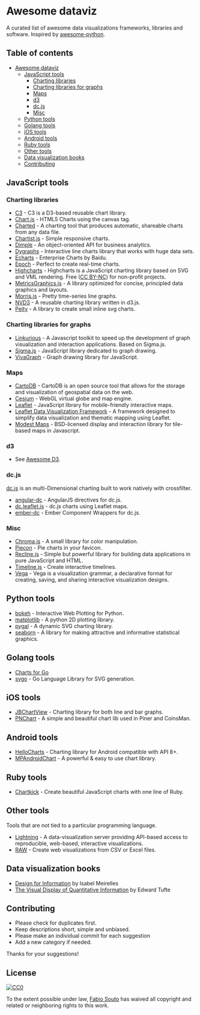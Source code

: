 # Awesome dataviz

A curated list of awesome data visualizations frameworks, libraries and software. Inspired by [awesome-python](https://github.com/vinta/awesome-python).


## Table of contents
- [Awesome dataviz](#awesome-dataviz)
	- [JavaScript tools](#javascript-tools)
		- [Charting libraries](#charting-libraries)
		- [Charting libraries for graphs](#charting-libraries-for-graphs)
		- [Maps](#maps)
		- [d3](#d3)
		- [dc.js](#dcjs)
		- [Misc](#Misc)
	- [Python tools](#python-tools)
	- [Golang tools](#golang-tools)
	- [iOS tools](#ios-tools)
	- [Android tools](#android-tools)
	- [Ruby tools](#ruby-tools)
	- [Other tools](#other-tools)
	- [Data visualization books](#data-visualization-books)
	- [Contributing](#contributing)

## JavaScript tools

### Charting libraries

- [C3](http://c3js.org/) - C3 is a D3-based reusable chart library.
- [Chart.js](http://www.chartjs.org/) - HTML5 Charts using the canvas tag.
- [Charted](https://github.com/mikesall/charted) - A charting tool that produces automatic, shareable charts from any data file.
- [Chartist.js](http://gionkunz.github.io/chartist-js/) - Simple responsive charts.
- [Dimple](http://dimplejs.org/) - An object-oriented API for business analytics.
- [Dygraphs](http://dygraphs.com/) - Interactive line charts library that works with huge data sets.
- [Echarts](http://echarts.baidu.com/index-en.html) - Enterprise Charts by Baidu.
- [Epoch](http://fastly.github.io/epoch/) - Perfect to create real-time charts.
- [Highcharts](https://github.com/highslide-software/highcharts.com) - Highcharts is a JavaScript charting library based on SVG and VML rendering. Free ([CC BY-NC](http://creativecommons.org/licenses/by-nc/3.0/)) for non-profit projects.
- [MetricsGraphics.js](http://metricsgraphicsjs.org/) - A library optimized for concise, principled data graphics and layouts.
- [Morris.js](http://morrisjs.github.io/morris.js/) - Pretty time-series line graphs.
- [NVD3](https://github.com/novus/nvd3) - A reusable charting library written in d3.js.
- [Peity](https://github.com/benpickles/peity) - A library to create small inline svg charts.


### Charting libraries for graphs
- [Linkurious](https://github.com/Linkurious/linkurious.js/) - A Javascript toolkit to speed up the development of graph visualization and interaction applications. Based on Sigma.js.
- [Sigma.js](http://sigmajs.org/) - JavaScript library dedicated to graph drawing.
- [VivaGraph](https://github.com/anvaka/VivaGraphJS) - Graph drawing library for JavaScript.

### Maps
- [CartoDB](https://github.com/CartoDB/cartodb) - CartoDB is an open source tool that allows for the storage and visualization of geospatial data on the web.
- [Cesium](https://github.com/AnalyticalGraphicsInc/cesium) - WebGL virtual globe and map engine.
- [Leaflet](http://leafletjs.com) - JavaScript library for mobile-friendly interactive maps. 
- [Leaflet Data Visualization Framework](https://github.com/humangeo/leaflet-dvf)  - A framework designed to simplify data visualization and thematic mapping using Leaflet.
- [Modest Maps](http://modestmaps.com/) - BSD-licensed display and interaction library for tile-based maps in Javascript.

### d3
- See [Awesome D3](https://github.com/wbkd/awesome-d3).

### dc.js
[dc.js](https://github.com/dc-js/dc.js) is an multi-Dimensional charting built to work natively with crossfilter.

- [angular-dc](https://github.com/TomNeyland/angular-dc) - AngularJS directives for dc.js.
- [dc.leaflet.js](https://github.com/yurukov/dc.leaflet.js) - dc.js charts using Leaflet maps.
- [ember-dc](https://github.com/andrewreedy/ember-dc) - Ember Component Wrappers for dc.js.


### Misc
- [Chroma.js](http://gka.github.io/chroma.js/) - A small library for color manipulation.
- [Piecon](https://github.com/lipka/piecon) - Pie charts in your favicon.
- [Recline.js](http://okfnlabs.org/recline/) - Simple but powerful library for building data applications in pure JavaScript and HTML.
- [Timeline.js](http://timeline.knightlab.com/) -  Create interactive timelines.
- [Vega](http://vega.github.io/vega/) - Vega is a visualization grammar, a declarative format for creating, saving, and sharing interactive visualization designs.

## Python tools
- [bokeh](http://bokeh.pydata.org/) - Interactive Web Plotting for Python.
- [matplotlib](http://matplotlib.org/) - A python 2D plotting library.
- [pygal](http://pygal.org/) - A dynamic SVG charting library.
- [seaborn](http://stanford.edu/~mwaskom/software/seaborn/) - A library for making attractive and informative statistical graphics.


## Golang tools
- [Charts for Go](https://github.com/vdobler/chart)
- [svgo](https://github.com/ajstarks/svgo) - Go Language Library for SVG generation.

## iOS tools
- [JBChartView](https://github.com/Jawbone/JBChartView) - Charting library for both line and bar graphs.
- [PNChart](https://github.com/kevinzhow/PNChart) - A simple and beautiful chart lib used in Piner and CoinsMan.

## Android tools
- [HelloCharts](https://github.com/lecho/hellocharts-android) - Charting library for Android compatible with API 8+.
- [MPAndroidChart](https://github.com/PhilJay/MPAndroidChart) - A powerful & easy to use chart library.

## Ruby tools
- [Chartkick](https://github.com/ankane/chartkick) - Create beautiful JavaScript charts with one line of Ruby.

## Other tools
Tools that are not tied to a particular programming language.

- [Lightning](http://lightning-viz.org/) - A data-visualization server providing API-based access to reproducible, web-based, interactive visualizations.
- [RAW](http://raw.densitydesign.org/) - Create web visualizations from CSV or Excel files.


## Data visualization books
- [Design for Information](http://www.amazon.es/Design-Information-Introduction-Histories-Visualizations/dp/1592538061) by Isabel Meirelles
- [The Visual Display of Quantitative Information](http://www.amazon.com/The-Visual-Display-Quantitative-Information/dp/0961392142) by Edward Tufte

## Contributing

- Please check for duplicates first.
- Keep descriptions short, simple and unbiased.
- Please make an individual commit for each suggestion
- Add a new category if needed.

Thanks for your suggestions!

## License

[![CC0](http://i.creativecommons.org/p/zero/1.0/88x31.png)](http://creativecommons.org/publicdomain/zero/1.0/)

To the extent possible under law, [Fabio Souto](http://fabiosouto.me/) has waived all copyright and related or neighboring rights to this work.
